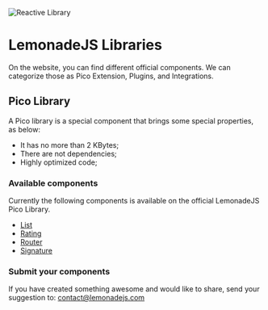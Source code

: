 ![Reactive Library](img/library.svg)

LemonadeJS Libraries
====================

On the website, you can find different official components. We can categorize those as Pico Extension, Plugins, and Integrations.


Pico Library
------------

A Pico library is a special component that brings some special properties, as below:

*   It has no more than 2 KBytes;
*   There are not dependencies;
*   Highly optimized code;



### Available components

Currently the following components is available on the official LemonadeJS Pico Library.

*   [List](/docs/plugins/list)
*   [Rating](/docs/plugins/rating)
*   [Router](/docs/plugins/router)
*   [Signature](/docs/plugins/signature)

### Submit your components

If you have created something awesome and would like to share, send your suggestion to: contact@lemonadejs.com